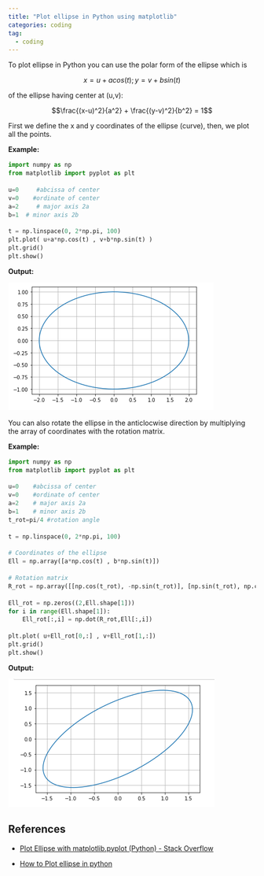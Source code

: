 ```yaml
---
title: "Plot ellipse in Python using matplotlib"
categories: coding
tag: 
  - coding
---
```


To plot ellipse in Python you can use the polar form of the ellipse which is

 $$x = u + a cos(t) ; y = v + b sin(t)$$

of the ellipse having center at (u,v):

 $$\frac{(x-u)^2}{a^2} + \frac{(y-v)^2}{b^2} = 1$$

First we define the x and y coordinates of the ellipse (curve), then, we plot all the points.

**Example:**

```python
import numpy as np
from matplotlib import pyplot as plt

u=0     #abcissa of center
v=0    #ordinate of center
a=2     # major axis 2a
b=1  # minor axis 2b

t = np.linspace(0, 2*np.pi, 100)
plt.plot( u+a*np.cos(t) , v+b*np.sin(t) )
plt.grid()
plt.show()
```

**Output:**

![](\assets\images\ellipse.png)

You can also rotate the ellipse in the anticlocwise direction by multiplying the array of coordinates with the rotation matrix.

**Example:**

```python
import numpy as np
from matplotlib import pyplot as plt

u=0    #abcissa of center
v=0    #ordinate of center
a=2    # major axis 2a
b=1    # minor axis 2b
t_rot=pi/4 #rotation angle

t = np.linspace(0, 2*np.pi, 100)

# Coordinates of the ellipse
Ell = np.array([a*np.cos(t) , b*np.sin(t)])  

# Rotation matrix
R_rot = np.array([[np.cos(t_rot), -np.sin(t_rot)], [np.sin(t_rot), np.cos(t_rot)]])  

Ell_rot = np.zeros((2,Ell.shape[1]))
for i in range(Ell.shape[1]):
    Ell_rot[:,i] = np.dot(R_rot,Ell[:,i])

plt.plot( u+Ell_rot[0,:] , v+Ell_rot[1,:])
plt.grid()
plt.show()
```

**Output:**

![](\assets\images\ellipse_rotated.png)

## References

* [Plot Ellipse with matplotlib.pyplot (Python) - Stack Overflow](https://stackoverflow.com/a/48409811)

* [How to Plot ellipse in python](https://www.engineerknow.com/2021/03/how-to-plot-ellipse-in-python.html)
